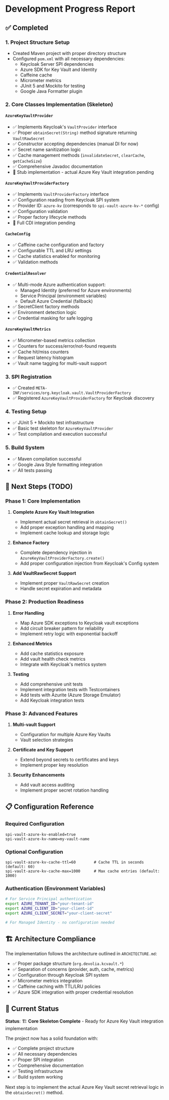 # Development Progress Report

## ✅ Completed

### 1. Project Structure Setup
- Created Maven project with proper directory structure
- Configured `pom.xml` with all necessary dependencies:
  - Keycloak Server SPI dependencies
  - Azure SDK for Key Vault and Identity
  - Caffeine cache
  - Micrometer metrics
  - JUnit 5 and Mockito for testing
  - Google Java Formatter plugin

### 2. Core Classes Implementation (Skeleton)

#### `AzureKeyVaultProvider`
- ✅ Implements Keycloak's `VaultProvider` interface
- ✅ Proper `obtainSecret(String)` method signature returning `VaultRawSecret`
- ✅ Constructor accepting dependencies (manual DI for now)
- ✅ Secret name sanitization logic
- ✅ Cache management methods (`invalidateSecret`, `clearCache`, `getCacheSize`)
- ✅ Comprehensive Javadoc documentation
- 🔄 Stub implementation - actual Azure Key Vault integration pending

#### `AzureKeyVaultProviderFactory`
- ✅ Implements `VaultProviderFactory` interface
- ✅ Configuration reading from Keycloak SPI system
- ✅ Provider ID: `azure-kv` (corresponds to `spi-vault-azure-kv-*` config)
- ✅ Configuration validation
- ✅ Proper factory lifecycle methods
- 🔄 Full CDI integration pending

#### `CacheConfig`
- ✅ Caffeine cache configuration and factory
- ✅ Configurable TTL and LRU settings
- ✅ Cache statistics enabled for monitoring
- ✅ Validation methods

#### `CredentialResolver`
- ✅ Multi-mode Azure authentication support:
  - Managed Identity (preferred for Azure environments)
  - Service Principal (environment variables)
  - Default Azure Credential (fallback)
- ✅ SecretClient factory methods
- ✅ Environment detection logic
- ✅ Credential masking for safe logging

#### `AzureKeyVaultMetrics`
- ✅ Micrometer-based metrics collection
- ✅ Counters for success/error/not-found requests
- ✅ Cache hit/miss counters
- ✅ Request latency histogram
- ✅ Vault name tagging for multi-vault support

### 3. SPI Registration
- ✅ Created `META-INF/services/org.keycloak.vault.VaultProviderFactory`
- ✅ Registered `AzureKeyVaultProviderFactory` for Keycloak discovery

### 4. Testing Setup
- ✅ JUnit 5 + Mockito test infrastructure
- ✅ Basic test skeleton for `AzureKeyVaultProvider`
- ✅ Test compilation and execution successful

### 5. Build System
- ✅ Maven compilation successful
- ✅ Google Java Style formatting integration
- ✅ All tests passing

## 🚧 Next Steps (TODO)

### Phase 1: Core Implementation
1. **Complete Azure Key Vault Integration**
   - Implement actual secret retrieval in `obtainSecret()`
   - Add proper exception handling and mapping
   - Implement cache lookup and storage logic

2. **Enhance Factory**
   - Complete dependency injection in `AzureKeyVaultProviderFactory.create()`
   - Add proper configuration injection from Keycloak's Config system

3. **Add VaultRawSecret Support**
   - Implement proper `VaultRawSecret` creation
   - Handle secret expiration and metadata

### Phase 2: Production Readiness
1. **Error Handling**
   - Map Azure SDK exceptions to Keycloak vault exceptions
   - Add circuit breaker pattern for reliability
   - Implement retry logic with exponential backoff

2. **Enhanced Metrics**
   - Add cache statistics exposure
   - Add vault health check metrics
   - Integrate with Keycloak's metrics system

3. **Testing**
   - Add comprehensive unit tests
   - Implement integration tests with Testcontainers
   - Add tests with Azurite (Azure Storage Emulator)
   - Add Keycloak integration tests

### Phase 3: Advanced Features
1. **Multi-vault Support**
   - Configuration for multiple Azure Key Vaults
   - Vault selection strategies

2. **Certificate and Key Support**
   - Extend beyond secrets to certificates and keys
   - Implement proper key resolution

3. **Security Enhancements**
   - Add vault access auditing
   - Implement proper secret rotation handling

## 📋 Configuration Reference

### Required Configuration
```properties
spi-vault-azure-kv-enabled=true
spi-vault-azure-kv-name=my-vault-name
```

### Optional Configuration
```properties
spi-vault-azure-kv-cache-ttl=60        # Cache TTL in seconds (default: 60)
spi-vault-azure-kv-cache-max=1000      # Max cache entries (default: 1000)
```

### Authentication (Environment Variables)
```bash
# For Service Principal authentication
export AZURE_TENANT_ID="your-tenant-id"
export AZURE_CLIENT_ID="your-client-id"
export AZURE_CLIENT_SECRET="your-client-secret"

# For Managed Identity - no configuration needed
```

## 🏗️ Architecture Compliance

The implementation follows the architecture outlined in `ARCHITECTURE.md`:
- ✅ Proper package structure (`org.devolia.kcvault.*`)
- ✅ Separation of concerns (provider, auth, cache, metrics)
- ✅ Configuration through Keycloak SPI system
- ✅ Micrometer metrics integration
- ✅ Caffeine caching with TTL/LRU policies
- ✅ Azure SDK integration with proper credential resolution

## 🎯 Current Status

**Status**: 🏗️ **Core Skeleton Complete** - Ready for Azure Key Vault integration implementation

The project now has a solid foundation with:
- ✅ Complete project structure
- ✅ All necessary dependencies
- ✅ Proper SPI integration
- ✅ Comprehensive documentation
- ✅ Testing infrastructure
- ✅ Build system working

Next step is to implement the actual Azure Key Vault secret retrieval logic in the `obtainSecret()` method.
